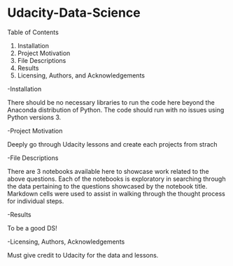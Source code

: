 # Udacity-Data-Science
Table of Contents
1. Installation
2. Project Motivation
3. File Descriptions
4. Results
5. Licensing, Authors, and Acknowledgements


-Installation

There should be no necessary libraries to run the code here beyond the Anaconda distribution of Python. The code should run with no issues using Python versions 3.

-Project Motivation

Deeply go through Udacity lessons and create each projects from strach

-File Descriptions

There are 3 notebooks available here to showcase work related to the above questions. Each of the notebooks is exploratory in searching through the data pertaining to the questions showcased by the notebook title. 
Markdown cells were used to assist in walking through the thought process for individual steps.

-Results

To be a good DS!

-Licensing, Authors, Acknowledgements

Must give credit to Udacity for the data and lessons.
